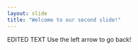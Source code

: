 ```yaml
---
layout: slide
title: "Welcome to our second slide!"
---
```

EDITED TEXT
Use the left arrow to go back!
